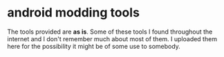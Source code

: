 # android modding tools

The tools provided are **as is**. Some of these tools I found throughout the internet and I don't remember much about most of them.
I uploaded them here for the possibility it might be of some use to somebody.
